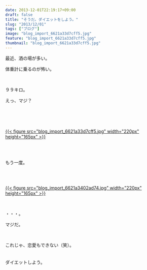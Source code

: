 ```yaml
---
date: 2013-12-01T22:19:17+09:00
draft: false
title: "そうだ。ダイエットをしよう。"
slug: "2013/12/01"
tags: ["ブログ"]
image: "blog_import_6621a33d7cff5.jpg"
feature: "blog_import_6621a33d7cff5.jpg"
thumbnail: "blog_import_6621a33d7cff5.jpg"
---
```

<p>最近、酒の場が多い。</p><p>体重計に乗るのが怖い。</p><br/><p>９９キロ。</p><p>えっ、マジ？</p><br/><p><br/><a href="o0800060012835595837.jpg"></a><br/><a href="blog_import_6621a33eb6ef8.jpg">{{< figure src="blog_import_6621a33d7cff5.jpg" width="220px" height="165px" >}}</a> <br/><br/></p><br/><p>もう一度。</p><br/><p><br/><a href="blog_import_6621a3416bb5e.jpg">{{< figure src="blog_import_6621a3402ad74.jpg" width="220px" height="165px" >}}</a> <br/></p><br/><p>・・・。</p><p>マジだ。</p><br/><p>これじゃ、恋愛もできない（笑）。<br/><a href="http://stat.ameba.jp/user_images/20140204/22/baliclub/43/f2/j/o0800060012835591021.jpg"></a><br/><br/>ダイエットしよう。</p>

